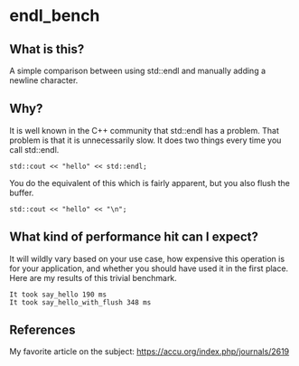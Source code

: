 # endl_bench

## What is this?
A simple comparison between using std::endl and manually adding a newline character.

## Why?
It is well known in the C++ community that std::endl has a problem. That problem is that it is unnecessarily slow.
It does two things every time you call std::endl.
```
std::cout << "hello" << std::endl;
```
You do the equivalent of this which is fairly apparent, but you also flush the buffer.
```
std::cout << "hello" << "\n";
```

## What kind of performance hit can I expect?
It will wildly vary based on your use case, how expensive this operation is for your application, and whether you should have used it in the first place. Here are my results of this trivial benchmark.

```
It took say_hello 190 ms
It took say_hello_with_flush 348 ms
```

## References
My favorite article on the subject:
https://accu.org/index.php/journals/2619